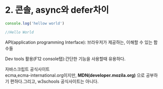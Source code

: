 # 2. 콘솔, async와 defer차이

```javascript
console.log('hellow world')

//Hello World
```

API\(application programming Interface\): 브라우저가 제공하는, 이해할 수 있는 함수들

Dev tools 활용\(F12 console탭\):간단한 기능을 사용할때 유용하다.



자바스크립트 공식사이트  
ecma,ecma-international.org이지만, **MDN\(developer.mozila.org\)** 으로 공부하기 편하다.그리고, w3schools 공식사이트는 아니다.

